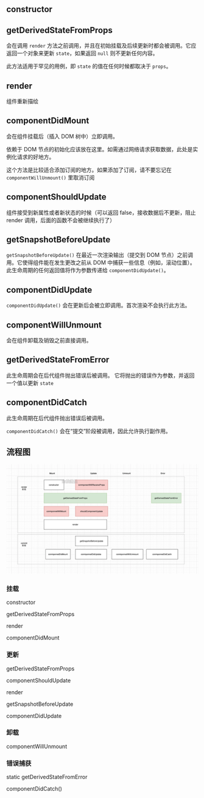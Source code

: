 ## constructor

## getDerivedStateFromProps

会在调用 `render` 方法之前调用，并且在初始挂载及后续更新时都会被调用。它应返回一个对象来更新 `state`，如果返回 `null` 则不更新任何内容。

此方法适用于罕见的用例，即 `state` 的值在任何时候都取决于 `props`。

## render

组件重新描绘

## componentDidMount

会在组件挂载后（插入 DOM 树中）立即调用。

依赖于 DOM 节点的初始化应该放在这里。如需通过网络请求获取数据，此处是实例化请求的好地方。

这个方法是比较适合添加订阅的地方。如果添加了订阅，请不要忘记在 `componentWillUnmount()` 里取消订阅

## componentShouldUpdate

组件接受到新属性或者新状态的时候（可以返回 false，接收数据后不更新，阻止 render 调用，后面的函数不会被继续执行了）

## getSnapshotBeforeUpdate

`getSnapshotBeforeUpdate()` 在最近一次渲染输出（提交到 DOM 节点）之前调用。它使得组件能在发生更改之前从 DOM 中捕获一些信息（例如，滚动位置）。此生命周期的任何返回值将作为参数传递给 `componentDidUpdate()`。

## componentDidUpdate

`componentDidUpdate()` 会在更新后会被立即调用。首次渲染不会执行此方法。

## componentWillUnmount

会在组件卸载及销毁之前直接调用。

## getDerivedStateFromError

此生命周期会在后代组件抛出错误后被调用。 它将抛出的错误作为参数，并返回一个值以更新 `state`

## componentDidCatch

此生命周期在后代组件抛出错误后被调用。

`componentDidCatch()` 会在“提交”阶段被调用，因此允许执行副作用。

## 流程图

![生命周期](/assets/react/lifecycle.png)

### 挂载

constructor

getDerivedStateFromProps

render

componentDidMount

### 更新

getDerivedStateFromProps

componentShouldUpdate

render

getSnapshotBeforeUpdate

componentDidUpdate

### 卸载

componentWillUnmount

### 错误捕获

static getDerivedStateFromError

componentDidCatch()